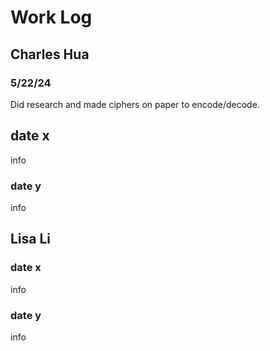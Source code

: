 # Work Log

## Charles Hua

### 5/22/24

Did research and made ciphers on paper to encode/decode.

## date x

info

### date y

info


## Lisa Li

### date x

info

### date y

info
